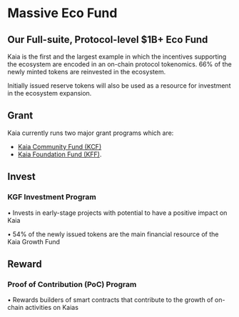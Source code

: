 # Massive Eco Fund

## Our Full-suite, Protocol-level $1B+ Eco Fund <a id="our-full-suite-protocol-level-eco-fund"></a>
Kaia is the first and the largest example in which the incentives supporting the ecosystem are encoded in an on-chain protocol tokenomics. 66% of the newly minted tokens are reinvested in the ecosystem.

Initially issued reserve tokens will also be used as a resource for investment
in the ecosystem expansion.

## Grant <a id="grant"></a>
Kaia currently runs two major grant programs which are: 
* [Kaia Community Fund (KCF)](../token-economy.md#kaia-community-fund)
* [Kaia Foundation Fund (KFF)](../token-economy.md#kaia-foundation-fund). 

## Invest <a id="invest"></a>

### KGF Investment Program <a id="kgf-investment-program"></a>
• Invests in early-stage projects with potential to have a positive impact on Kaia

• 54% of the newly issued tokens are the main financial resource of the Kaia Growth Fund

## Reward <a id="reward"></a>

### Proof of Contribution (PoC) Program <a id="poc-program"></a>
• Rewards builders of smart contracts that contribute to the growth of on-chain activities on Kaias
